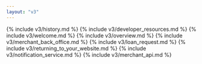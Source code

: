 ```yaml
---
layout: "v3"
---
```


{% include v3/history.md %}
{% include v3/developer_resources.md %}
{% include v3/welcome.md %}
{% include v3/overview.md %}
{% include v3/merchant_back_office.md %}
{% include v3/loan_request.md %}
{% include v3/returning_to_your_website.md %}
{% include v3/notification_service.md %}
{% include v3/merchant_api.md %}
